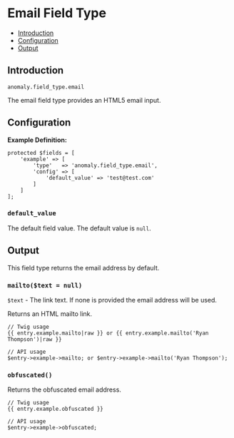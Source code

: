 # Email Field Type

- [Introduction](#introduction)
- [Configuration](#configuration)
- [Output](#output)


<a name="introduction"></a>
## Introduction

`anomaly.field_type.email`

The email field type provides an HTML5 email input.


<a name="configuration"></a>
## Configuration

**Example Definition:**

    protected $fields = [
        'example' => [
            'type'   => 'anomaly.field_type.email',
            'config' => [
                'default_value' => 'test@test.com'
            ]
        ]
    ];

### `default_value`

The default field value. The default value is `null`.


<a name="output"></a>
## Output

This field type returns the email address by default.

### `mailto($text = null)`

`$text` - The link text. If none is provided the email address will be used.

Returns an HTML mailto link.

    // Twig usage
    {{ entry.example.mailto|raw }} or {{ entry.example.mailto('Ryan Thompson')|raw }}
    
    // API usage
    $entry->example->mailto; or $entry->example->mailto('Ryan Thompson');

### `obfuscated()`

Returns the obfuscated email address.

    // Twig usage
    {{ entry.example.obfuscated }}
    
    // API usage
    $entry->example->obfuscated;
